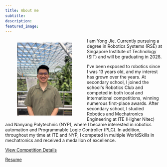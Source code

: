 ```yaml
---
title: About me
subtitle: 
description: 
featured_image:
---
```

<figure style= "text-align: center; float: left; width: 50%; margin-right: 2%; margin-left: 0%; font-style: italic">
    <img src="/images/Me.jpg" style="width: 70%;" class="img-fluid rounded">
  </figure>

I am Yong Jie. Currently pursuing a degree in Robotics Systems (RSE) at Singapore Institute of Technology (SIT) and will be graduating in 2028.

I've been exposed to robotics since I was 13 years old, and my interest has grown over the years. At secondary school, I joined the school's Robotics Club and competed in both local and international competitions, winning numerous first-place awards. After secondary school, I studied Robotics and Mechatronics Engineering at ITE (Higher Nitec) and Nanyang Polytechnic (NYP), where I became interested in robotics automation and Programmable  Logic Controller (PLC). In addition, throughout my time at ITE and NYP, I competed in multiple WorldSkills in mechatronics and received a medallion of excellence.

<a href="/worldskills" class="button">View Competition Details</a>

<a href="https://YongJiee.github.io/images/Tan Yong Jie_Resume (2025).pdf" class="button button--large" download="Tan Yong Jie_Resume (2025).pdf">Resume</a>